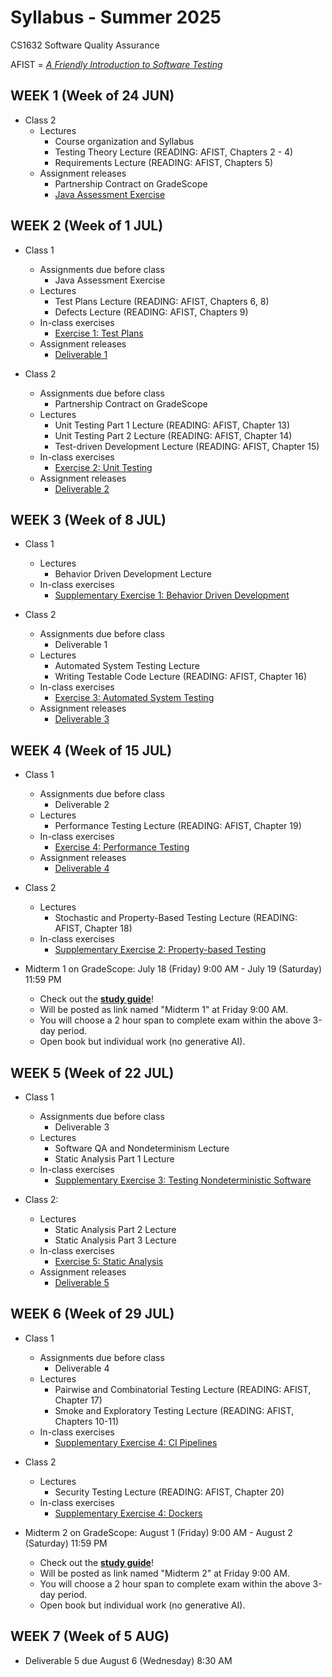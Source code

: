# Syllabus - Summer 2025
CS1632 Software Quality Assurance

AFIST = [_A Friendly Introduction to Software Testing_](software-quality-assurance-textbook.pdf)

## WEEK 1 (Week of 24 JUN)

* Class 2
  * Lectures
    * Course organization and Syllabus
    * Testing Theory Lecture (READING: AFIST, Chapters 2 - 4)
    * Requirements Lecture (READING: AFIST, Chapters 5)
  * Assignment releases
    * Partnership Contract on GradeScope
    * [Java Assessment Exercise](exercises/0)
  
## WEEK 2 (Week of 1 JUL)

* Class 1
  * Assignments due before class
    * Java Assessment Exercise
  * Lectures
    * Test Plans Lecture (READING: AFIST, Chapters 6, 8)
    * Defects Lecture (READING: AFIST, Chapters 9)
  * In-class exercises
    * [Exercise 1: Test Plans](exercises/1)
  * Assignment releases
    * [Deliverable 1](deliverables/1)
    

* Class 2
  * Assignments due before class
    * Partnership Contract on GradeScope
  * Lectures
    * Unit Testing Part 1 Lecture (READING: AFIST, Chapter 13)
    * Unit Testing Part 2 Lecture (READING: AFIST, Chapter 14)
    * Test-driven Development Lecture (READING: AFIST, Chapter 15)
  * In-class exercises
    * [Exercise 2: Unit Testing](exercises/2)
  * Assignment releases
    * [Deliverable 2](deliverables/2)

## WEEK 3 (Week of 8 JUL)

* Class 1
  * Lectures
    * Behavior Driven Development Lecture
  * In-class exercises
    * [Supplementary Exercise 1: Behavior Driven Development](exercises/Supplement1)

* Class 2
  * Assignments due before class
    * Deliverable 1
  * Lectures
    * Automated System Testing Lecture
    * Writing Testable Code Lecture (READING: AFIST, Chapter 16)
  * In-class exercises
    * [Exercise 3: Automated System Testing](exercises/3)
  * Assignment releases
    * [Deliverable 3](deliverables/3)

## WEEK 4 (Week of 15 JUL)

* Class 1
  * Assignments due before class
    * Deliverable 2
  * Lectures
    * Performance Testing Lecture (READING: AFIST, Chapter 19)
  * In-class exercises
    * [Exercise 4: Performance Testing](exercises/4)
  * Assignment releases
    * [Deliverable 4](deliverables/4)

* Class 2
  * Lectures
    * Stochastic and Property-Based Testing Lecture (READING: AFIST, Chapter 18)
  * In-class exercises
    * [Supplementary Exercise 2: Property-based Testing](exercises/Supplement2)

* Midterm 1 on GradeScope: July 18 (Friday) 9:00 AM - July 19 (Saturday) 11:59 PM
  * Check out the **[study guide](/study_guides/midterm_1_study_guide.md)**!
  * Will be posted as link named "Midterm 1" at Friday 9:00 AM.
  * You will choose a 2 hour span to complete exam within the above 3-day period.
  * Open book but individual work (no generative AI).

## WEEK 5 (Week of 22 JUL)

* Class 1
  * Assignments due before class
    * Deliverable 3
  * Lectures
    * Software QA and Nondeterminism Lecture
    * Static Analysis Part 1 Lecture
  * In-class exercises
    * [Supplementary Exercise 3: Testing Nondeterministic Software](exercises/Supplement3)

* Class 2: 
  * Lectures
    * Static Analysis Part 2 Lecture
    * Static Analysis Part 3 Lecture
  * In-class exercises
    * [Exercise 5: Static Analysis](exercises/5)
  * Assignment releases
    * [Deliverable 5](deliverables/5)

## WEEK 6 (Week of 29 JUL)

* Class 1
  * Assignments due before class
    * Deliverable 4
  * Lectures
    * Pairwise and Combinatorial Testing Lecture (READING: AFIST, Chapter 17)
    * Smoke and Exploratory Testing Lecture (READING: AFIST, Chapters 10-11)
  * In-class exercises
    * [Supplementary Exercise 4: CI Pipelines](exercises/Supplement4)

* Class 2
  * Lectures
    * Security Testing Lecture (READING: AFIST, Chapter 20)
  * In-class exercises
    * [Supplementary Exercise 4: Dockers](exercises/Supplement4)

* Midterm 2 on GradeScope: August 1 (Friday) 9:00 AM - August 2 (Saturday) 11:59 PM
  * Check out the **[study guide](/study_guides/midterm_2_study_guide.md)**!
  * Will be posted as link named "Midterm 2" at Friday 9:00 AM.
  * You will choose a 2 hour span to complete exam within the above 3-day period.
  * Open book but individual work (no generative AI).

## WEEK 7 (Week of 5 AUG)

* Deliverable 5 due August 6 (Wednesday) 8:30 AM
